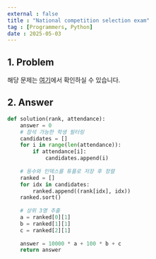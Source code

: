 ```yaml
---
external : false
title : "National competition selection exam"
tag : [Programmers, Python]
date : 2025-05-03
---
```


## 1. Problem

해당 문제는 [여기](https://school.programmers.co.kr/learn/courses/30/lessons/181851)에서 확인하실 수 있습니다.

## 2. Answer

```python
def solution(rank, attendance):
    answer = 0
    # 참석 가능한 학생 필터링
    candidates = []
    for i in range(len(attendance)):
        if attendance[i]:
            candidates.append(i)
    
    # 등수와 인덱스를 튜플로 저장 후 정렬
    ranked = []
    for idx in candidates:
        ranked.append((rank[idx], idx))
    ranked.sort()
    
    # 상위 3명 추출
    a = ranked[0][1]
    b = ranked[1][1]
    c = ranked[2][1]
    
    answer = 10000 * a + 100 * b + c
    return answer
```
